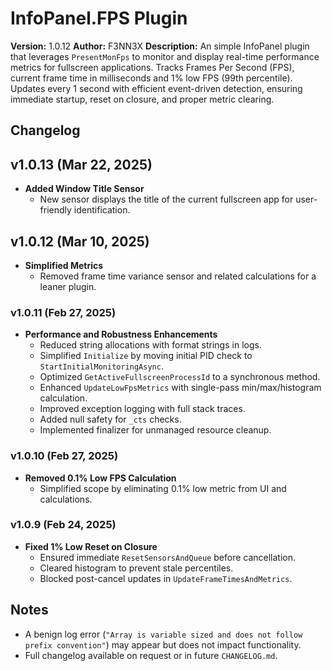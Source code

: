 # InfoPanel.FPS Plugin

**Version:** 1.0.12
**Author:** F3NN3X
**Description:** An simple InfoPanel plugin that leverages `PresentMonFps` to monitor and display real-time performance metrics for fullscreen applications. Tracks Frames Per Second (FPS), current frame time in milliseconds and 1% low FPS (99th percentile). Updates every 1 second with efficient event-driven detection, ensuring immediate startup, reset on closure, and proper metric clearing.

## Changelog

## v1.0.13 (Mar 22, 2025)

- **Added Window Title Sensor**
  - New sensor displays the title of the current fullscreen app for user-friendly identification.

## v1.0.12 (Mar 10, 2025)

- **Simplified Metrics**
  - Removed frame time variance sensor and related calculations for a leaner plugin.

### v1.0.11 (Feb 27, 2025)

- **Performance and Robustness Enhancements**
  - Reduced string allocations with format strings in logs.
  - Simplified `Initialize` by moving initial PID check to `StartInitialMonitoringAsync`.
  - Optimized `GetActiveFullscreenProcessId` to a synchronous method.
  - Enhanced `UpdateLowFpsMetrics` with single-pass min/max/histogram calculation.
  - Improved exception logging with full stack traces.
  - Added null safety for `_cts` checks.
  - Implemented finalizer for unmanaged resource cleanup.

### v1.0.10 (Feb 27, 2025)

- **Removed 0.1% Low FPS Calculation**
  - Simplified scope by eliminating 0.1% low metric from UI and calculations.

### v1.0.9 (Feb 24, 2025)

- **Fixed 1% Low Reset on Closure**
  - Ensured immediate `ResetSensorsAndQueue` before cancellation.
  - Cleared histogram to prevent stale percentiles.
  - Blocked post-cancel updates in `UpdateFrameTimesAndMetrics`.

## Notes

- A benign log error (`"Array is variable sized and does not follow prefix convention"`) may appear but does not impact functionality.
- Full changelog available on request or in future `CHANGELOG.md`.
